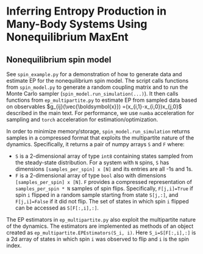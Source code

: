 # Inferring Entropy Production in Many-Body Systems Using Nonequilibrium MaxEnt

## Nonequilibrium spin model

See `spin_example.py` for a demonstration of how to generate data and estimate EP for the nonequilibrium spin model.
The script calls functions from `spin_model.py` to generate a random coupling matrix and to 
run the Monte Carlo sampler (`spin_model.run_simulation(...)`). It then calls functions from `ep_multipartite.py` to estimate EP from sampled data based on observables $g_{ij}(\vec{\boldsymbol{x}}) =(x_{i,1}-x_{i,0})x_{j,0}$ described in the main text.
For performance, we use `numba` acceleration for sampling and `torch` acceleration for estimation/optimization.


In order to minimize memory/storage, `spin_model.run_simulation` returns samples in a compressed format that exploits the multipartite nature of the dynamics. Specifically, it returns a pair of numpy arrays `S` and `F` where:
* `S` is a 2-dimensional array of type `int8` containing states sampled from the steady-state distribution. 
For a system with `N` spins, `S` has dimensions `[samples_per_spin] x [N]` and its entries are all -1s and 1s.
* `F` is a 2-dimensional array of type `bool` also with dimensions `[samples_per_spin] x [N]`. `F` provides
a compressed representation of `samples_per_spin * N` samples of spin flips. 
Specifically, `F[j,i]=True` if spin `i` flipped in a random sample starting from state `S[j,:]`, 
and `F[j,i]=False` if it did not flip.
The set of states in which spin `i` flipped can be accessed as `S[F[:,i],:]`.

The EP estimators in `ep_multipartite.py` also exploit the multipartite nature of the dynamics. The estimators
are implemented as methods of an object created as `ep_multipartite.EPEstimators(S_i, i)`. Here `S_i=S[F[:,i],:]` is a 2d array of states in which spin `i`
was observed to flip and `i` is the spin index. 

